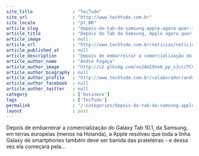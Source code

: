 ```yaml
---
site_title               : "TecTudo"
site_url                 : "http://www.techtudo.com.br"
site_locale              : "pt_BR"
article_slug             : "depois-do-tab-da-samsung-apple-agora-quer-tirar-os-smartphones-galaxy-das-lojas"
article_title            : "Depois do Tab da Samsung, Apple agora quer tirar os smartphones Galaxy das lojas"
article_image            : null
article_url              : "http://www.techtudo.com.br/noticias/noticia/2011/08/depois-do-tab-da-samsung-apple-agora-quer-tirar-os-smartphones-galaxy-das-lojas.html"
article_published_at     : null
article_description      : "Depois de embarreirar a comercialização do Galaxy Tab 10.1, da Samsung, em terras europeias (menos na Holanda), a Apple resolveu que toda a linha Galaxy de smartphones também deve ser banida das prateleiras - e dessa vez ela começará pela..."
article_author_name      : "André Fogaça"
article_author_image     : "http://s2.glbimg.com/xuJAm29te0_pp_sJcccTCVfjwmM=/30x30/s2.glbimg.com/EihwZBjZ6aRs9ZFmaulWwgVnI6c=/0x0:140x140/75x75/s.glbimg.com/po/tt2/f/original/2013/01/24/foto_andre_fogaca.jpg"
article_author_biography : null
article_author_profile   : "http://www.techtudo.com.br/colaborador/andre-fogaca.html"
article_author_facebook  : null
article_author_twitter   : null
category                 : ['business']
tags                     : ['TecTudo']
permalink                : "/:categories/depois-do-tab-da-samsung-apple-agora-quer-tirar-os-smartphones-galaxy-das-lojas/"
layout                   : post
---
```


Depois de embarreirar a comercialização do Galaxy Tab 10.1, da Samsung, em terras europeias (menos na Holanda), a Apple resolveu que toda a linha Galaxy de smartphones também deve ser banida das prateleiras - e dessa vez ela começará pela...
